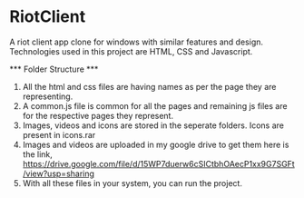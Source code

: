 # RiotClient
A riot client app clone for windows with similar features and design. Technologies used in this project are HTML, CSS and Javascript.

*** Folder Structure ***
1. All the html and css files are having names as per the page they are representing.
2. A common.js file is common for all the pages and remaining js files are for the respective pages they represent.
3. Images, videos and icons are stored in the seperate folders. Icons are present in icons.rar
4. Images and videos are uploaded in my google drive to get them here is the link, https://drive.google.com/file/d/15WP7duerw6cSICtbhOAecP1xx9G7SGFt/view?usp=sharing
5. With all these files in your system, you can run the project.
